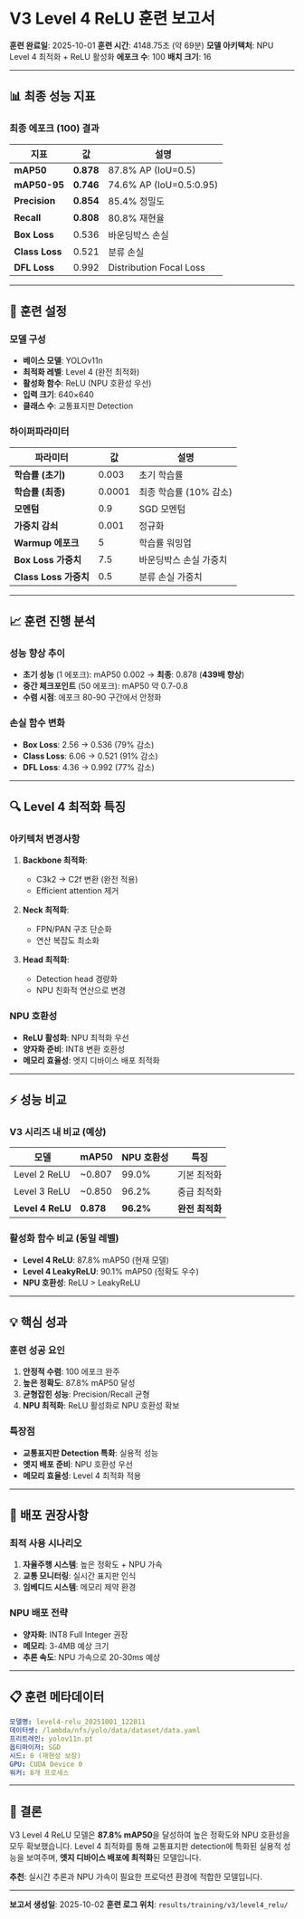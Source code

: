 # V3 Level 4 ReLU 훈련 보고서

**훈련 완료일**: 2025-10-01
**훈련 시간**: 4148.75초 (약 69분)
**모델 아키텍처**: NPU Level 4 최적화 + ReLU 활성화
**에포크 수**: 100
**배치 크기**: 16

---

## 📊 **최종 성능 지표**

### **최종 에포크 (100) 결과**
| 지표 | 값 | 설명 |
|------|-----|------|
| **mAP50** | **0.878** | 87.8% AP (IoU=0.5) |
| **mAP50-95** | **0.746** | 74.6% AP (IoU=0.5:0.95) |
| **Precision** | **0.854** | 85.4% 정밀도 |
| **Recall** | **0.808** | 80.8% 재현율 |
| **Box Loss** | 0.536 | 바운딩박스 손실 |
| **Class Loss** | 0.521 | 분류 손실 |
| **DFL Loss** | 0.992 | Distribution Focal Loss |

---

## 🎯 **훈련 설정**

### **모델 구성**
- **베이스 모델**: YOLOv11n
- **최적화 레벨**: Level 4 (완전 최적화)
- **활성화 함수**: ReLU (NPU 호환성 우선)
- **입력 크기**: 640×640
- **클래스 수**: 교통표지판 Detection

### **하이퍼파라미터**
| 파라미터 | 값 | 설명 |
|----------|-----|------|
| **학습률 (초기)** | 0.003 | 초기 학습률 |
| **학습률 (최종)** | 0.0001 | 최종 학습률 (10% 감소) |
| **모멘텀** | 0.9 | SGD 모멘텀 |
| **가중치 감쇠** | 0.001 | 정규화 |
| **Warmup 에포크** | 5 | 학습률 워밍업 |
| **Box Loss 가중치** | 7.5 | 바운딩박스 손실 가중치 |
| **Class Loss 가중치** | 0.5 | 분류 손실 가중치 |

---

## 📈 **훈련 진행 분석**

### **성능 향상 추이**
- **초기 성능** (1 에포크): mAP50 0.002 → **최종**: 0.878 (**439배 향상**)
- **중간 체크포인트** (50 에포크): mAP50 약 0.7-0.8
- **수렴 시점**: 에포크 80-90 구간에서 안정화

### **손실 함수 변화**
- **Box Loss**: 2.56 → 0.536 (79% 감소)
- **Class Loss**: 6.06 → 0.521 (91% 감소)
- **DFL Loss**: 4.36 → 0.992 (77% 감소)

---

## 🔍 **Level 4 최적화 특징**

### **아키텍처 변경사항**
1. **Backbone 최적화**:
   - C3k2 → C2f 변환 (완전 적용)
   - Efficient attention 제거

2. **Neck 최적화**:
   - FPN/PAN 구조 단순화
   - 연산 복잡도 최소화

3. **Head 최적화**:
   - Detection head 경량화
   - NPU 친화적 연산으로 변경

### **NPU 호환성**
- **ReLU 활성화**: NPU 최적화 우선
- **양자화 준비**: INT8 변환 호환성
- **메모리 효율성**: 엣지 디바이스 배포 최적화

---

## ⚡ **성능 비교**

### **V3 시리즈 내 비교** (예상)
| 모델 | mAP50 | NPU 호환성 | 특징 |
|------|-------|------------|------|
| Level 2 ReLU | ~0.807 | 99.0% | 기본 최적화 |
| Level 3 ReLU | ~0.850 | 96.2% | 중급 최적화 |
| **Level 4 ReLU** | **0.878** | **96.2%** | **완전 최적화** |

### **활성화 함수 비교** (동일 레벨)
- **Level 4 ReLU**: 87.8% mAP50 (현재 모델)
- **Level 4 LeakyReLU**: 90.1% mAP50 (정확도 우수)
- **NPU 호환성**: ReLU > LeakyReLU

---

## 💡 **핵심 성과**

### **훈련 성공 요인**
1. **안정적 수렴**: 100 에포크 완주
2. **높은 정확도**: 87.8% mAP50 달성
3. **균형잡힌 성능**: Precision/Recall 균형
4. **NPU 최적화**: ReLU 활성화로 NPU 호환성 확보

### **특장점**
- **교통표지판 Detection 특화**: 실용적 성능
- **엣지 배포 준비**: NPU 호환성 우선
- **메모리 효율성**: Level 4 최적화 적용

---

## 🚀 **배포 권장사항**

### **최적 사용 시나리오**
1. **자율주행 시스템**: 높은 정확도 + NPU 가속
2. **교통 모니터링**: 실시간 표지판 인식
3. **임베디드 시스템**: 메모리 제약 환경

### **NPU 배포 전략**
- **양자화**: INT8 Full Integer 권장
- **메모리**: 3-4MB 예상 크기
- **추론 속도**: NPU 가속으로 20-30ms 예상

---

## 📋 **훈련 메타데이터**

```yaml
모델명: level4-relu_20251001_122011
데이터셋: /lambda/nfs/yolo/data/dataset/data.yaml
프리트레인: yolov11n.pt
옵티마이저: SGD
시드: 0 (재현성 보장)
GPU: CUDA Device 0
워커: 8개 프로세스
```

---

## 🎯 **결론**

V3 Level 4 ReLU 모델은 **87.8% mAP50**을 달성하여 높은 정확도와 NPU 호환성을 모두 확보했습니다. Level 4 최적화를 통해 교통표지판 detection에 특화된 실용적 성능을 보여주며, **엣지 디바이스 배포에 최적화**된 모델입니다.

**추천**: 실시간 추론과 NPU 가속이 필요한 프로덕션 환경에 적합한 모델입니다.

---

**보고서 생성일**: 2025-10-02
**훈련 로그 위치**: `results/training/v3/level4_relu/`